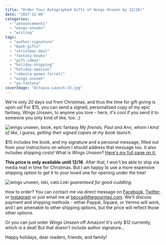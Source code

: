 ```yaml
---
title: "Order Your Autographed Gifts of Wings Unseen by 12/16!"
date: "2017-12-06"
categories:
  - "announcements"
  - "wings-unseen"
  - "writing"
tags:
  - "author-signature"
  - "book-gifts"
  - "christmas-deal"
  - "fantasy-books"
  - "gift-ideas"
  - "holiday-shipping"
  - "holiday-special"
  - "rebecca-gomez-farrell"
  - "wings-unseen"
  - "ya-fantasy"
coverImage: "Octopus-Launch-15.jpg"
---
```


We're only 20 days out from Christmas, and thus the time for gift giving is upon us! For $15, you can send a signed, personalized copy of my epic fantasy, _Wings Unseen_, to anyone you love - heck, it's cool if you send it to someone you only kind of like, too. ;)

![wings unseen, book, epic fantasy](https://d2ypg8o05lff0b.cloudfront.net/wp-content/uploads/sites/3/2017/12/Octopus-Launch-15.jpg) *My friends, Paul and Ann, whom I kind of like, I guess, getting their signed copies at my book launch.*

$15 includes the book, and my signature and a personal message, filled out from your instructions on whom I should address that message too. It also includes shipping costs! What is _Wings Unseen_? [Here's my full page on it.](/creative-works/wings-unseen/)

**This price is only available until 12/16**. After that, I won't be able to ship via media mail in time for Christmas. But I am happy to use a more expensive shipping option to get it to your loved one for opening under the tree!

![wings unseen, loki, cats](https://d2ypg8o05lff0b.cloudfront.net/wp-content/uploads/sites/3/2017/12/Loki-Wings-Unseen-2-500x375.jpg) *Loki guaranteed for good cuddling.*

How to order? You can contact me via direct message on [Facebook,](https://www.facebook.com/thegourmez) [Twitter,](https://twitter.com/thegourmez) or [Instagram](https://www.instagram.com/thegourmez/) or just email me at [becca@thegourmez.com](mailto:becca@thegourmez.com). We'll discuss payment and shipping methods - either Paypal, Square, or Venmo will work, and I am amenable to other shipping options, but the price will reflect those other options.

Or you can just order _Wings Unseen_ off Amazon! It's only $12 currently, which is a deal! But that doesn't include author signature...

Happy holidays, dear readers, friends, and family!
